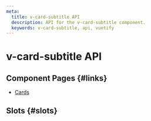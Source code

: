 ```yaml
---
meta:
  title: v-card-subtitle API
  description: API for the v-card-subtitle component.
  keywords: v-card-subtitle, api, vuetify
---
```


# v-card-subtitle API

<entry-ad />

## Component Pages {#links}

- [Cards](components/cards)

## Slots {#slots}

<api-section name="v-card-subtitle" section="slots" />

<backmatter />
